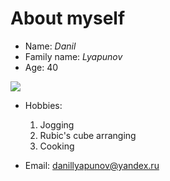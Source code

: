 # About myself

* Name: *Danil*
* Family name: *Lyapunov*
* Age: 40

![](https://sun9-1.userapi.com/impg/Qd5_5Xxs29A8az7sTc5HuNBTSrna-4_4raKmYg/AxlYtHAJSFc.jpg?size=1280x854&quality=95&sign=ff38dddf47c4d6a6d14a3f5f618e4c6d&type=album)

* Hobbies:
  1. Jogging
  2. Rubic's cube arranging
  3. Cooking

* Email: danillyapunov@yandex.ru